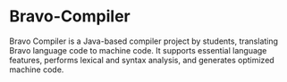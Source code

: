 # Bravo-Compiler
Bravo Compiler is a Java-based compiler project by students, translating Bravo language code to machine code. It supports essential language features, performs lexical and syntax analysis, and generates optimized machine code.
